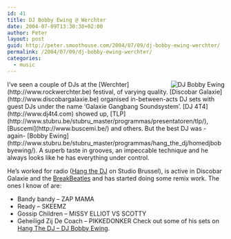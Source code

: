 ```yaml
---
id: 41
title: DJ Bobby Ewing @ Werchter
date: 2004-07-09T13:30:38+02:00
author: Peter
layout: post
guid: http://peter.smoothouse.com/2004/07/09/dj-bobby-ewing-werchter/
permalink: /2004/07/09/dj-bobby-ewing-werchter/
categories:
  - music
---
```

<img src="http://www.pixagogo.com/Tools/Thumbnails.aspx?thumb=S5Tyd4tNu!wGmKDpRILqofK!!IuINAOlin1K-IVixr2hp3!80Jqdc3yX9gKTgsXEfy3J7jSgOAu0x9uKJKISbi5ortk-WURITLUPOrdROd3w682ncT8XB47!fqse2xesdw" style="float: right" alt="DJ Bobby Ewing" />  
I&#8217;ve seen a couple of DJs at the [Werchter](http://www.rockwerchter.be) festival, of varying quality. [Discobar Galaxie](http://www.discobargalaxie.be) organised in-between-acts DJ sets with guest DJs under the name &#8216;Galaxie Gangbang Soundsystem&#8217;. [DJ 4T4](http://www.dj4t4.com) showed up, [TLP](http://www.stubru.be/stubru_master/programmas/presentatoren/tlp/), [Buscemi](http://www.buscemi.be/) and others. But the best DJ was -again- [Bobby Ewing](http://www.stubru.be/stubru_master/programmas/hang_the_dj/homedjbobbyewing/). A superb taste in grooves, an impeccable technique and he always looks like he has everything under control. 

He&#8217;s worked for radio ([Hang the DJ](http://www.stubru.be/stubru_master/programmas/hang_the_dj/home/) on Studio Brussel), is active in Discobar Galaxie and the [BreakBeatles](http://www.djfactory.be/djbio.asp?DJ_ID=27) and has started doing some remix work. The ones I know of are:

  * Bandy bandy &#8211; ZAP MAMA 
  * Ready &#8211; SKEEMZ 
  * Gossip Children &#8211; MISSY ELLIOT VS SCOTTY 
  * Geheiligd Zij De Coach &#8211; PIKKEDONKER 
    Check out some of his sets on [Hang The DJ &#8211; DJ Bobby Ewing](http://www.stubru.be/stubru_master/programmas/hang_the_dj/homedjbobbyewing/index.html).</li>